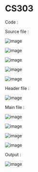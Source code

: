 # CS303

Code :


Source file :


![image](https://user-images.githubusercontent.com/90852420/196599012-968dc659-dafd-4214-a46f-7f812e2363c7.png)

![image](https://user-images.githubusercontent.com/90852420/196599351-3fd102f9-8517-4f54-8f13-7d67fd2ac214.png)

![image](https://user-images.githubusercontent.com/90852420/192159249-30dd88a8-718d-41db-957a-b4d7a0306ac8.png)

![image](https://user-images.githubusercontent.com/90852420/192159266-5c9287e8-06c3-40e7-b1ed-4edfa28ed3de.png)

![image](https://user-images.githubusercontent.com/90852420/192159288-74c062cc-623c-4624-9541-ae99f844f78c.png)

Header file :

![image](https://user-images.githubusercontent.com/90852420/192159165-84eed5fd-b15b-4496-8df1-e4bb4d28b444.png)

Main file : 

![image](https://user-images.githubusercontent.com/90852420/196599452-b597b995-d612-4574-9924-aae834fb53b1.png)

![image](https://user-images.githubusercontent.com/90852420/196599531-23d35e84-cef3-401f-9861-5403fce11416.png)

![image](https://user-images.githubusercontent.com/90852420/192159194-7d6617ad-16cc-4e85-bc2d-b80ce0192103.png)

![image](https://user-images.githubusercontent.com/90852420/192159213-81af6faf-e81c-4c59-932d-f02363878dda.png)

Output :

![image](https://user-images.githubusercontent.com/90852420/192159106-7fbc65cb-7030-4231-9701-98bba5af072b.png)
 


